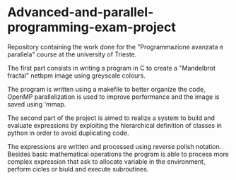 # Advanced-and-parallel-programming-exam-project
Repository containing the work done for the "Programmazione avanzata e parallela" course at the university of Trieste.

The first part consists in writing a program in C to create a "Mandelbrot fractal" netbpm image using greyscale colours.

The program is written using a makefile to better organize the code, OpenMP parallelization is used to improve performance and the image is saved using 'mmap.

The second part of the project is aimed to realize a system to build and evaluate expressions by exploiting the hierarchical definition of classes in python in order to avoid duplicating code. 

The expressions are written and processed using reverse polish notation.
Besides basic mathematical operations the program is able to process more complex expression that ask to allocate variable in the environment, perform cicles or biuld and execute subroutines.
